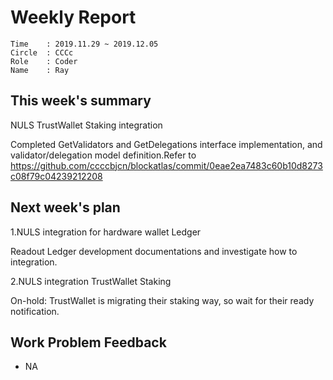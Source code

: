 # Weekly Report 
```
Time    : 2019.11.29 ~ 2019.12.05
Circle  : CCCc
Role    : Coder
Name    : Ray
```
## This week's summary

NULS TrustWallet Staking integration

Completed GetValidators and GetDelegations interface implementation, and validator/delegation model definition.Refer to https://github.com/ccccbjcn/blockatlas/commit/0eae2ea7483c60b10d8273c08f79c04239212208

## Next week's plan
1.NULS integration for hardware wallet Ledger

Readout Ledger development documentations and investigate how to integration.

2.NULS integration TrustWallet Staking

On-hold: TrustWallet is migrating their staking way, so wait for their ready notification.

## Work Problem Feedback

- NA
